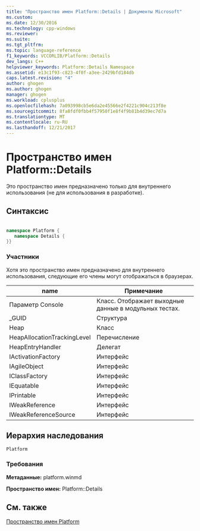 ```yaml
---
title: "Пространство имен Platform::Details | Документы Microsoft"
ms.custom: 
ms.date: 12/30/2016
ms.technology: cpp-windows
ms.reviewer: 
ms.suite: 
ms.tgt_pltfrm: 
ms.topic: language-reference
f1_keywords: VCCORLIB/Platform::Details
dev_langs: C++
helpviewer_keywords: Platform::Details Namespace
ms.assetid: e13c1f93-c823-4f0f-a3ee-2429bfd184db
caps.latest.revision: "4"
author: ghogen
ms.author: ghogen
manager: ghogen
ms.workload: cplusplus
ms.openlocfilehash: 7a093998cb5e6da2e45566e2f4221c904c213f8e
ms.sourcegitcommit: 8fa8fdf0fbb4f57950f1e8f4f9b81b4d39ec7d7a
ms.translationtype: MT
ms.contentlocale: ru-RU
ms.lasthandoff: 12/21/2017
---
```

# <a name="platformdetails-namespace"></a>Пространство имен Platform::Details
Это пространство имен предназначено только для внутреннего использования (не для использования в разработке).  
  
## <a name="syntax"></a>Синтаксис  
  
```cpp  
  
namespace Platform {  
   namespace Details {  
}}  
```  
  
### <a name="members"></a>Участники  
 Хотя это пространство имен предназначено для внутреннего использования, следующие его члены могут отображаться в браузерах.  
  
|name|Примечание|  
|----------|------------|  
|Параметр Console|Класс. Отображает выходные данные в модульных тестах.|  
|_GUID|Структура|  
|Heap|Класс|  
|HeapAllocationTrackingLevel|Перечисление|  
|HeapEntryHandler|Делегат|  
|IActivationFactory|Интерфейс|  
|IAgileObject|Интерфейс|  
|IClassFactory|Интерфейс|  
|IEquatable|Интерфейс|  
|IPrintable|Интерфейс|  
|IWeakReference|Интерфейс|  
|IWeakReferenceSource|Интерфейс|  
  
## <a name="inheritance-hierarchy"></a>Иерархия наследования  
 `Platform`  
  
### <a name="requirements"></a>Требования  
 **Метаданные:** platform.winmd  
  
 **Пространство имен:** Platform::Details  
  
## <a name="see-also"></a>См. также  
 [Пространство имен Platform](platform-namespace-c-cx.md)